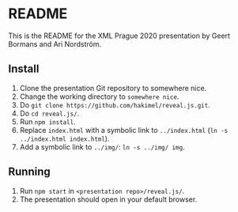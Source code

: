# README

This is the README for the XML Prague 2020 presentation by Geert Bormans and Ari Nordström.


## Install

1. Clone the presentation Git repository to somewhere nice.
2. Change the working directory to `somewhere nice`.
3. Do `git clone https://github.com/hakimel/reveal.js.git`.
4. Do `cd reveal.js/`.
5. Run `npm install`.
6. Replace `index.html` with a symbolic link to `../index.html` (`ln -s ../index.html index.html`).
7. Add a symbolic link to `../img/`: `ln -s ../img/ img`.


## Running

1. Run `npm start` in `<presentation repo>/reveal.js/`.
2. The presentation should open in your default browser.